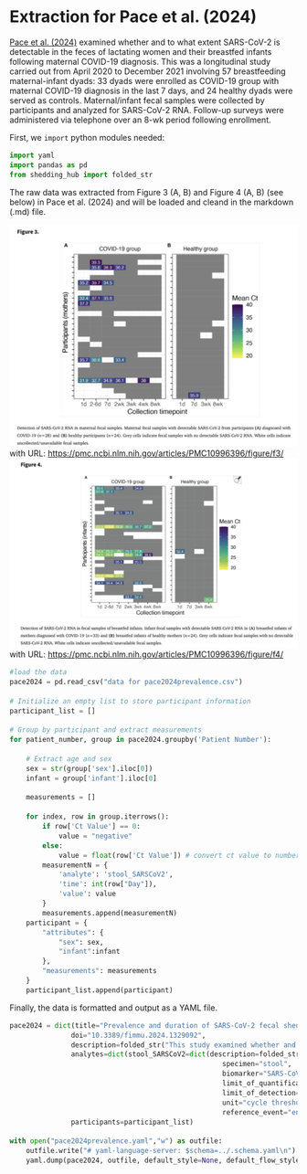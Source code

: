 # Extraction for Pace et al. (2024)

[Pace et al. (2024)](https://pmc.ncbi.nlm.nih.gov/articles/PMC10996396/) examined whether and to what extent SARS-CoV-2 is detectable in the feces of lactating women and their breastfed infants following maternal COVID-19 diagnosis. This was a longitudinal study carried out from April 2020 to December 2021 involving 57 breastfeeding maternal-infant dyads: 33 dyads were enrolled as COVID-19 group with maternal COVID-19 diagnosis in the last 7 days, and 24 healthy dyads were served as controls. Maternal/infant fecal samples were collected by participants and analyzed for SARS-CoV-2 RNA. Follow-up surveys were administered via telephone over an 8-wk period following enrollment.

First, we `import` python modules needed:

```python
import yaml
import pandas as pd
from shedding_hub import folded_str
```

The raw data was extracted from Figure 3 (A, B) and Figure 4 (A, B) (see below) in Pace et al. (2024) and will be loaded and cleand in the markdown (.md) file.

![image](maternal_data.png) with URL: https://pmc.ncbi.nlm.nih.gov/articles/PMC10996396/figure/f3/
![image](infants_data.png) with URL: https://pmc.ncbi.nlm.nih.gov/articles/PMC10996396/figure/f4/

```python
#load the data
pace2024 = pd.read_csv("data for pace2024prevalence.csv") 

# Initialize an empty list to store participant information
participant_list = []

# Group by participant and extract measurements
for patient_number, group in pace2024.groupby('Patient Number'):
    
    # Extract age and sex
    sex = str(group['sex'].iloc[0])
    infant = group['infant'].iloc[0]

    measurements = []

    for index, row in group.iterrows():
        if row['Ct Value'] == 0:
            value = "negative"
        else:
            value = float(row['Ct Value']) # convert ct value to number (single value form)
        measurementN = {
            'analyte': 'stool_SARSCoV2', 
            'time': int(row["Day"]),
            'value': value
        }
        measurements.append(measurementN)
    participant = {
        "attributes": {
            "sex": sex,
            "infant":infant
        },
        "measurements": measurements
    }
    participant_list.append(participant)
```

Finally, the data is formatted and output as a YAML file.

```python
pace2024 = dict(title="Prevalence and duration of SARS-CoV-2 fecal shedding in breastfeeding dyads following maternal COVID-19 diagnosis",
               doi="10.3389/fimmu.2024.1329092",
               description=folded_str("This study examined whether and to what extent SARS-CoV-2 is detectable in the feces of lactating women and their breastfed infants following maternal COVID-19 diagnosis. A total of 57 maternal-infant dyads provided maternal and/or infant fecal samples, including 33 dyads in the COVID-19 group and 24 dyads in the healthy group. Fecal samples were collected from each mother and child in both the groups and telephone surveys administered during the first week following enrollment (1, 2-6 and 7 day) and again around 2, 3, 4, and 8 wk following enrollment for COVID-19 group, and two separate days during the first week after enrollment (1, 7 day) and again around 3 and 8 wk for healthy group. Since the author didn't provide the specific time information in the paper, we adopted mean value of time period as our data (4d for 2-6d, 11d for 2wk, 18d for 3wk, 25d for 4wk, 53d for 8wk).\n"),
               analytes=dict(stool_SARSCoV2=dict(description=folded_str("RNA isolated from fecal samples (including negative and positive controls) was used as the input for Quick SARS-CoV-2 multiplex reverse-transcription quantitative polymerase chain reaction (RT-qPCR) assay (cat. R3013, Zymo Research).\n"),
                                                    specimen="stool",
                                                    biomarker="SARS-CoV-2",
                                                    limit_of_quantification="unknown", 
                                                    limit_of_detection=40,
                                                    unit="cycle threshold",
                                                    reference_event="enrollment")),
               participants=participant_list)

with open("pace2024prevalence.yaml","w") as outfile:
    outfile.write("# yaml-language-server: $schema=../.schema.yaml\n")
    yaml.dump(pace2024, outfile, default_style=None, default_flow_style=False, sort_keys=False)
```